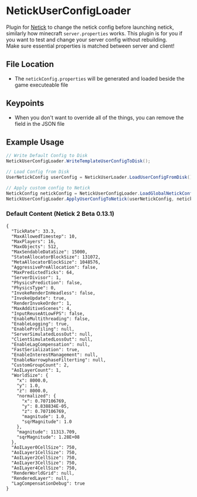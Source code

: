 # NetickUserConfigLoader
Plugin for [Netick](https://github.com/karrarrahim/NetickForUnity) to change the netick config before launching netick, similarly how minecraft `server.properties` works. This plugin is for you if you want to test and change your server config without rebuilding.  
Make sure essential properties is matched between server and client!

## File Location
- The `netickConfig.properties` will be generated and loaded beside the game executeable file

## Keypoints
- When you don't want to override all of the things, you can remove the field in the JSON file

## Example Usage
```cs
// Write Default Config to Disk
NetickUserConfigLoader.WriteTemplateUserConfigToDisk();

// Load Config from Disk
UserNetickConfig userConfig = NetickUserLoader.LoadUserConfigFromDisk();

// Apply custom config to Netick
NetickConfig netickConfig = NetickUserConfigLoader.LoadGlobalNetickConfig();
NetickUserConfigLoader.ApplyUserConfigToNetick(userNetickConfig, netickConfig);
```

### Default Content (Netick 2 Beta 0.13.1)
```
{
  "TickRate": 33.3,
  "MaxAllowedTimestep": 10,
  "MaxPlayers": 16,
  "MaxObjects": 512,
  "MaxSendableDataSize": 15000,
  "StateAllocatorBlockSize": 131072,
  "MetaAllocatorBlockSize": 1048576,
  "AggressivePreAllocation": false,
  "MaxPredictedTicks": 64,
  "ServerDivisor": 1,
  "PhysicsPrediction": false,
  "PhysicsType": 0,
  "InvokeRenderInHeadless": false,
  "InvokeUpdate": true,
  "RenderInvokeOrder": 1,
  "MaxAdditiveScenes": 4,
  "InputReuseAtLowFPS": false,
  "EnableMultithreading": false,
  "EnableLogging": true,
  "EnableProfiling": null,
  "ServerSimulatedLossOut": null,
  "ClientSimulatedLossOut": null,
  "EnableLagCompensation": null,
  "FastSerialization": true,
  "EnableInterestManagement": null,
  "EnableNarrowphaseFilterting": null,
  "CustomGroupCount": 2,
  "AoILayerCount": 1,
  "WorldSize": {
    "x": 8000.0,
    "y": 1.0,
    "z": 8000.0,
    "normalized": {
      "x": 0.707106769,
      "y": 8.838834E-05,
      "z": 0.707106769,
      "magnitude": 1.0,
      "sqrMagnitude": 1.0
    },
    "magnitude": 11313.709,
    "sqrMagnitude": 1.28E+08
  },
  "AoILayer0CellSize": 750,
  "AoILayer1CellSize": 750,
  "AoILayer2CellSize": 750,
  "AoILayer3CellSize": 750,
  "AoILayer4CellSize": 750,
  "RenderWorldGrid": null,
  "RenderedLayer": null,
  "LagCompensationDebug": true
}
```